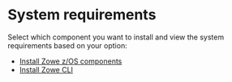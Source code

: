 # System requirements 

Select which component you want to install and view the system requirements based on your option: 

- [Install Zowe z/OS components](systemrequirements-zos.md) 
- [Install Zowe CLI](systemrequirements-cli.md)

